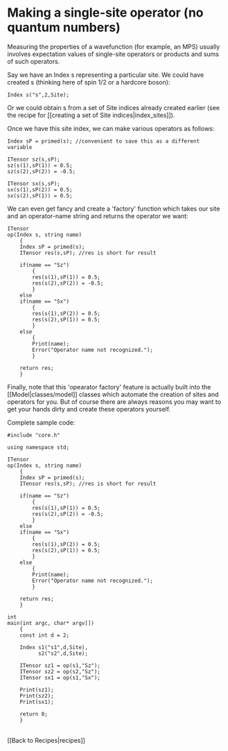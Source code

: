 # Making a single-site operator (no quantum numbers) 

Measuring the properties of a wavefunction (for example, an MPS) usually
involves expectation values of single-site operators or  products and sums of such operators.

Say we have an Index s representing a particular site. We could have created s (thinking here of spin 1/2 or a hardcore boson):

    Index s("s",2,Site);

Or we could obtain s from a set of Site indices already created earlier (see the recipe for [[creating a set of Site indices|index_sites]]).

Once we have this site index, we can make various operators as follows:

    Index sP = primed(s); //convenient to save this as a different variable

    ITensor sz(s,sP);
    sz(s(1),sP(1)) = 0.5;
    sz(s(2),sP(2)) = -0.5;

    ITensor sx(s,sP);
    sx(s(1),sP(2)) = 0.5;
    sx(s(2),sP(1)) = 0.5;

We can even get fancy and create a 'factory' function which takes our site and an operator-name string and returns the operator we want:

    ITensor
    op(Index s, string name)
        {
        Index sP = primed(s);
        ITensor res(s,sP); //res is short for result

        if(name == "Sz")
            {
            res(s(1),sP(1)) = 0.5;
            res(s(2),sP(2)) = -0.5;
            }
        else
        if(name == "Sx")
            {
            res(s(1),sP(2)) = 0.5;
            res(s(2),sP(1)) = 0.5;
            }
        else
            {
            Print(name);
            Error("Operator name not recognized.");
            }

        return res;
        }


Finally, note that this 'opearator factory' feature is actually built into the [[Model|classes/model]] classes which automate the creation
of sites and operators for you. But of course there are always reasons you may want to get your hands dirty and create these operators yourself.



Complete sample code:


    #include "core.h"

    using namespace std;

    ITensor
    op(Index s, string name)
        {
        Index sP = primed(s);
        ITensor res(s,sP); //res is short for result

        if(name == "Sz")
            {
            res(s(1),sP(1)) = 0.5;
            res(s(2),sP(2)) = -0.5;
            }
        else
        if(name == "Sx")
            {
            res(s(1),sP(2)) = 0.5;
            res(s(2),sP(1)) = 0.5;
            }
        else
            {
            Print(name);
            Error("Operator name not recognized.");
            }

        return res;
        }

    int 
    main(int argc, char* argv[])
        {
        const int d = 2;

        Index s1("s1",d,Site),
              s2("s2",d,Site);

        ITensor sz1 = op(s1,"Sz");
        ITensor sz2 = op(s2,"Sz");
        ITensor sx1 = op(s1,"Sx");

        Print(sz1);
        Print(sz2);
        Print(sx1);

        return 0;
        }

<br>
[[Back to Recipes|recipes]]

